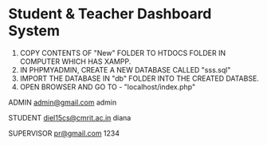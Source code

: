 # Student & Teacher Dashboard System

1. COPY CONTENTS OF "New" FOLDER TO HTDOCS FOLDER IN COMPUTER WHICH HAS XAMPP.
2. IN PHPMYADMIN, CREATE A NEW DATABASE CALLED "sss.sql"
3. IMPORT THE DATABASE IN "db" FOLDER INTO THE CREATED DATABSE.
4. OPEN BROWSER AND GO TO - "localhost/index.php"


ADMIN
admin@gmail.com
admin

STUDENT
diel15cs@cmrit.ac.in
diana

SUPERVISOR
pr@gmail.com
1234